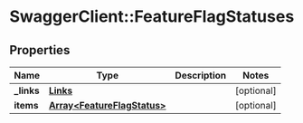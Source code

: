 # SwaggerClient::FeatureFlagStatuses

## Properties
Name | Type | Description | Notes
------------ | ------------- | ------------- | -------------
**_links** | [**Links**](Links.md) |  | [optional] 
**items** | [**Array&lt;FeatureFlagStatus&gt;**](FeatureFlagStatus.md) |  | [optional] 


